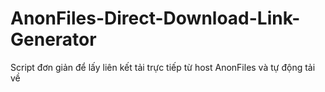 # AnonFiles-Direct-Download-Link-Generator
Script đơn giản để lấy liên kết tải trực tiếp từ host AnonFiles và tự động tải về
